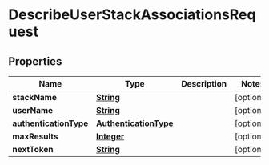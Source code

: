 

# DescribeUserStackAssociationsRequest


## Properties

| Name | Type | Description | Notes |
|------------ | ------------- | ------------- | -------------|
|**stackName** | [**String**](String.md) |  |  [optional] |
|**userName** | [**String**](String.md) |  |  [optional] |
|**authenticationType** | [**AuthenticationType**](AuthenticationType.md) |  |  [optional] |
|**maxResults** | [**Integer**](Integer.md) |  |  [optional] |
|**nextToken** | [**String**](String.md) |  |  [optional] |



